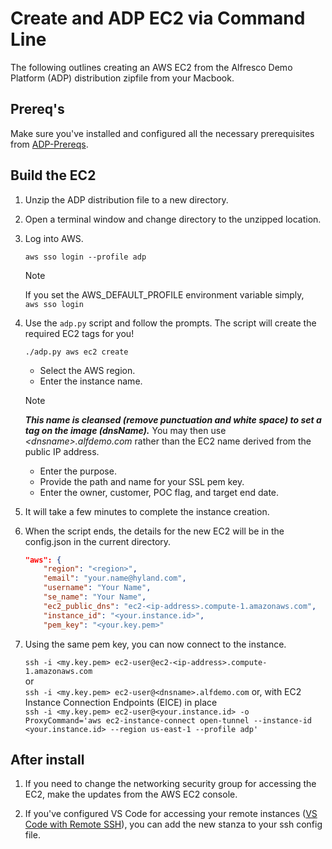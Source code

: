 # Create and ADP EC2 via Command Line

The following outlines creating an AWS EC2 from the Alfresco Demo Platform (ADP) distribution zipfile from your Macbook.

## Prereq's

Make sure you've installed and configured all the necessary prerequisites from [ADP-Prereqs](../ADP-Prereqs/).

## Build the EC2

1. Unzip the ADP distribution file to a new directory.

1. Open a terminal window and change directory to the unzipped location.

1. Log into AWS.

    `aws sso login --profile adp`

    > [!NOTE]
    > If you set the AWS_DEFAULT_PROFILE environment variable simply,  
    > `aws sso login`

1. Use the `adp.py` script and follow the prompts. The script will create the required EC2 tags for you!

    `./adp.py aws ec2 create`

    * Select the AWS region.
    * Enter the instance name.  
    > [!NOTE]
    > ***This name is cleansed (remove punctuation and white space) to set a tag on the image (dnsName).*** You may then use *\<dnsname\>.alfdemo.com* rather than the EC2 name derived from the public IP address.
    * Enter the purpose.
    * Provide the path and name for your SSL pem key.
    * Enter the owner, customer, POC flag, and target end date.

1. It will take a few minutes to complete the instance creation.

1. When the script ends, the details for the new EC2 will be in the config.json in the current directory.

    ```json
    "aws": {
        "region": "<region>",
        "email": "your.name@hyland.com",
        "username": "Your Name",
        "se_name": "Your Name",
        "ec2_public_dns": "ec2-<ip-address>.compute-1.amazonaws.com",
        "instance_id": "<your.instance.id>",
        "pem_key": "<your.key.pem>"
    
    ```

1. Using the same pem key, you can now connect to the instance.

    `ssh -i <my.key.pem> ec2-user@ec2-<ip-address>.compute-1.amazonaws.com`  
    or  
    `ssh -i <my.key.pem> ec2-user@<dnsname>.alfdemo.com`
    or, with EC2 Instance Connection Endpoints (EICE) in place  
    `ssh -i <my.key.pem> ec2-user@<your.instance.id> -o ProxyCommand='aws ec2-instance-connect open-tunnel --instance-id <your.instance.id> --region us-east-1 --profile adp'`

## After install

1. If you need to change the networking security group for accessing the EC2, make the updates from the AWS EC2 console.

1. If you've configured VS Code for accessing your remote instances ([VS Code with Remote SSH](../VS%20Code%20with%20Remote%20SSH/)), you can add the new stanza to your ssh config file.
